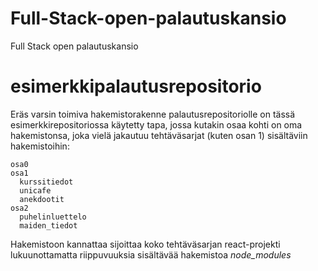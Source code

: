 # Full-Stack-open-palautuskansio
Full Stack open palautuskansio

# esimerkkipalautusrepositorio

Eräs varsin toimiva hakemistorakenne palautusrepositoriolle on tässä esimerkkirepositoriossa käytetty tapa, jossa kutakin osaa kohti on oma hakemistonsa, joka vielä jakautuu tehtäväsarjat (kuten osan 1) sisältäviin hakemistoihin:

```
osa0
osa1
  kurssitiedot
  unicafe
  anekdootit
osa2
  puhelinluettelo
  maiden_tiedot
```

Hakemistoon kannattaa sijoittaa koko tehtäväsarjan react-projekti lukuunottamatta riippuvuuksia sisältävää hakemistoa <i>node\_modules</i>
